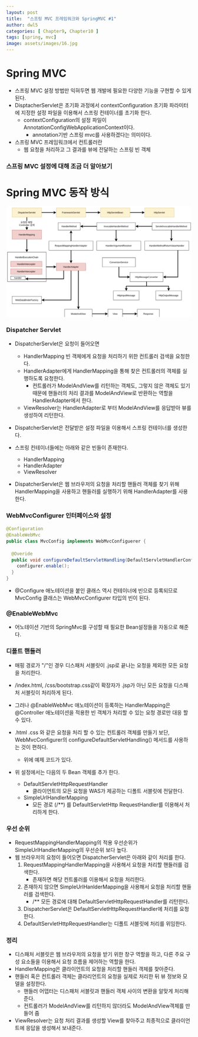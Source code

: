 ```yaml
---
layout: post
title:  "스프링 MVC 프레임워크와 SpringMVC #1"
author: dwl5
categories: [ Chapter9, Chapter10 ]
tags: [spring, mvc]
image: assets/images/16.jpg
---
```


# Spring MVC

- 스프링 MVC 설정 방법만 익혀두면 웹 개발에 필요한 다양한 기능을 구현할 수 있게 된다.
- DisptacherServlet은 초기화 과정에서 contextConfiguration 초기화 파라미터에 지정한 설정 파일을 이용해서 스프링 컨테이너를 초기화 한다.
  - contextConfiguration의 설정 파일이 AnnotationConfigWebApplicationContext이다.
    - annotation기반 스프링 mvc를 사용하겠다는 의미이다.
- 스프링 MVC 프레임워크에서 컨트롤러란
  - 웹 요청을 처리하고 그 결과를 뷰에 전달하는 스프링 빈 객체

### 스프링 MVC 설정에 대해 조금 더 알아보기



# Spring MVC 동작 방식

![assets/images/dwl_mvc_operation.png](../assets/images/dwl_mvc_operation.png)



### Dispatcher Servlet

- DispatcherServlet은 요청이 들어오면
  - HandlerMapping 빈 객체에게 요청을 처리하기 위한 컨트롤러 검색을 요청한다.
  - HandlerAdapter에게 HandlerMapping을 통해 찾은 컨트롤러의 객체를 실행하도록 요청한다.
    - 컨트롤러가 ModelAndView를 리턴하는 객체도, 그렇지 않은 객체도 있기 때문에 핸들러의 처리 결과를 ModelAndView로 반환하는 역할을 HandlerAdapter에서 한다.
  - ViewResolver는 HandlerAdapter로 부터 ModelAndView를 응답받아 뷰를 생성하여 리턴한다.

- DispatcherServlet은 전달받은 설정 파일을 이용해서 스프링 컨테이너를 생성한다. 
- 스프링 컨테이너들에는 아래와 같은 빈들이 존재한다.
  - HandlerMapping
  - HandlerAdapter
  - ViewResolver

- DispatcherServlet은 웹 브라우저의 요청을 처리할 핸들러 객체를 찾기 위해 HandlerMapping을 사용하고 핸들러를 실행하기 위해 HandlerAdapter를 사용한다.

### WebMvcConfigurer 인터페이스와 설정

```Java
@Configuration
@EnableWebMvc
public class MvcConfig implements WebMvcConfiguerer {
	
  @Overide
  public void configureDefaultServletHandling(DefaultServletHandlerConfigurer configurer) {
    configurer.enable();
  }
}
```



- @Configure 애노테이션을 붙인 클래스 역시 컨테이너에 빈으로 등록되므로 MvcConfig 클래스는 WebMvcConfigurer 타입의 빈이 된다.

### @EnableWebMvc

- 어노테이션 기반의 SpringMvc를 구성할 때 필요한 Bean설정들을 자동으로 해준다.



### 디폴트 핸들러

- 매핑 경로가 "/"인 경우 디스패처 서블릿이 .jsp로 끝나는 요청을 제외한 모든 요청을 처리한다.
- /index.html, /css/bootstrap.css같이 확장자가 .jsp가 아닌 모든 요청을 디스패처 서블릿이 처리하게 된다.

- 그러나 @EnableWebMvc 애노테이션이 등록하는 HandlerMapping은 @Controller 애노테이션을 적용한 빈 객체가 처리할 수 있는 요청 경로만 대응 할 수 있다.

- .html .css 와 같은 요청을 처리 할 수 있는 컨트롤러 객체를 만들기 보단, WebMvcConfigurer의 configureDefaultServletHandling() 메서드를 사용하는 것이 편하다.
  - 위에 예제 코드가 있다.
- 위 설정에서는 다음의 두 Bean 객체를 추가 한다.
  - DefaultServletHttpRequestHandler
    - 클라이언트의 모든 요청을 WAS가 제공하는 디폴트 서블릿에 전달한다.
  - SimpleUrlHandlerMapping
    - 모든 경로 (/**) 를 DefaultServletHttp RequestHandler를 이용해서 처리하게 한다.

### 우선 순위

- RequestMappingHandlerMapping의 적용 우선순위가 SimpleUrlHandlerMapping의 우선순위 보다 높다.
- 웹 브라우저의 요청이 들어오면 DispatcherServlet은 아래와 같이 처리를 한다.
  1. RequestMappingHandlerMapping을 사용해서 요청을 처리할 핸들러를 검색한다.
     - 존재하면 해당 컨트롤러를 이용해서 요청을 처리한다.
  2. 존재하지 않으면 SimpleUrlHanlderMapping을 사용해서 요청을 처리할 핸들러를 검색한다.
     - /** 모든 경로에 대해 DefaultServletHttpRequestHandler를 리턴한다.
  3. DispatcherServlet은 DefaultServletHttpRequestHandler에 처리를 요청한다.
  4. DefaultServletHttpRequestHandler는 디폴트 서블릿에 처리를 위임한다.

### 정리

- 디스패처 서블릿은 웹 브라우저의 요청을 받기 위한 창구 역할을 하고, 다른 주요 구성 요소들을 이용해서 요청 흐름을 제어하는 역할을 한다.
- HandlerMapping은 클라이언트의 요청을 처리할 핸들러 객체를 찾아준다.
- 핸들러 혹은 컨트롤러 객체는 클라리언트의 요청을 실제로 처리한 뒤 뷰 정보와 모델을 설정한다.
  - 핸들러 어뎁터는 디스패처 서블릿과 핸들러 객체 사이의 변환을 알맞게 처리해 준다.
  - 컨트롤러가 ModelAndView를 리턴하지 않더라도 ModelAndView객체를 만들어 줌
- ViewResolver는 요청 처리 결과를 생성할 View를 찾아주고 최종적으로 클라이언트에 응답을 생성해서 보내준다.

